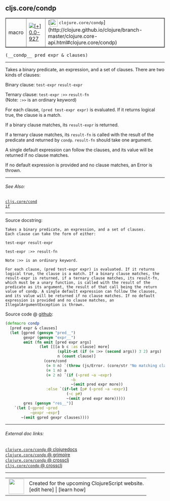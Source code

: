 ## cljs.core/condp



 <table border="1">
<tr>
<td>macro</td>
<td><a href="https://github.com/cljsinfo/cljs-api-docs/tree/0.0-927"><img valign="middle" alt="[+] 0.0-927" title="Added in 0.0-927" src="https://img.shields.io/badge/+-0.0--927-lightgrey.svg"></a> </td>
<td>
[<img height="24px" valign="middle" src="http://i.imgur.com/1GjPKvB.png"> <samp>clojure.core/condp</samp>](http://clojure.github.io/clojure/branch-master/clojure.core-api.html#clojure.core/condp)
</td>
</tr>
</table>


 <samp>
(__condp__ pred expr & clauses)<br>
</samp>

---

Takes a binary predicate, an expression, and a set of clauses. There are two
kinds of clauses:

Binary clause: `test-expr` `result-expr`

Ternary clause: `test-expr` `:>>` `result-fn`<br />
(Note: `:>>` is an ordinary keyword)

For each clause, `(pred test-expr expr)` is evaluated. If it returns logical
true, the clause is a match.

If a binary clause matches, its `result-expr` is returned.

If a ternary clause matches, its `result-fn` is called with the result of the
predicate and returned by `condp`. `result-fn` should take one argument.

A single default expression can follow the clauses, and its value will be
returned if no clause matches.

If no default expression is provided and no clause matches, an Error is thrown.

---


###### See Also:

[`cljs.core/cond`](cljs.core_cond.md)<br>
[`if`](special_if.md)<br>

---


Source docstring:

```
Takes a binary predicate, an expression, and a set of clauses.
Each clause can take the form of either:

test-expr result-expr

test-expr :>> result-fn

Note :>> is an ordinary keyword.

For each clause, (pred test-expr expr) is evaluated. If it returns
logical true, the clause is a match. If a binary clause matches, the
result-expr is returned, if a ternary clause matches, its result-fn,
which must be a unary function, is called with the result of the
predicate as its argument, the result of that call being the return
value of condp. A single default expression can follow the clauses,
and its value will be returned if no clause matches. If no default
expression is provided and no clause matches, an
IllegalArgumentException is thrown.
```


Source code @ [github](https://github.com/clojure/clojurescript/blob/r3148/src/clj/cljs/core.clj#L1388-L1428):

```clj
(defmacro condp
  [pred expr & clauses]
  (let [gpred (gensym "pred__")
        gexpr (gensym "expr__")
        emit (fn emit [pred expr args]
               (let [[[a b c :as clause] more]
                       (split-at (if (= :>> (second args)) 3 2) args)
                       n (count clause)]
                 (core/cond
                  (= 0 n) `(throw (js/Error. (core/str "No matching clause: " ~expr)))
                  (= 1 n) a
                  (= 2 n) `(if (~pred ~a ~expr)
                             ~b
                             ~(emit pred expr more))
                  :else `(if-let [p# (~pred ~a ~expr)]
                           (~c p#)
                           ~(emit pred expr more)))))
        gres (gensym "res__")]
    `(let [~gpred ~pred
           ~gexpr ~expr]
       ~(emit gpred gexpr clauses))))
```

<!--
Repo - tag - source tree - lines:

 <pre>
clojurescript @ r3148
└── src
    └── clj
        └── cljs
            └── <ins>[core.clj:1388-1428](https://github.com/clojure/clojurescript/blob/r3148/src/clj/cljs/core.clj#L1388-L1428)</ins>
</pre>

-->

---



###### External doc links:

[`clojure.core/condp` @ clojuredocs](http://clojuredocs.org/clojure.core/condp)<br>
[`clojure.core/condp` @ grimoire](http://conj.io/store/v1/org.clojure/clojure/1.7.0-beta3/clj/clojure.core/condp/)<br>
[`clojure.core/condp` @ crossclj](http://crossclj.info/fun/clojure.core/condp.html)<br>
[`cljs.core/condp` @ crossclj](http://crossclj.info/fun/cljs.core/condp.html)<br>

---

 <table>
<tr><td>
<img valign="middle" align="right" width="48px" src="http://i.imgur.com/Hi20huC.png">
</td><td>
Created for the upcoming ClojureScript website.<br>
[edit here] | [learn how]
</td></tr></table>

[edit here]:https://github.com/cljsinfo/cljs-api-docs/blob/master/cljsdoc/cljs.core_condp.cljsdoc
[learn how]:https://github.com/cljsinfo/cljs-api-docs/wiki/cljsdoc-files

<!--

This information was too distracting to show to readers, but I'll leave it
commented here since it is helpful to:

- pretty-print the data used to generate this document
- and show how to retrieve that data



The API data for this symbol:

```clj
{:description "Takes a binary predicate, an expression, and a set of clauses. There are two\nkinds of clauses:\n\nBinary clause: `test-expr` `result-expr`\n\nTernary clause: `test-expr` `:>>` `result-fn`<br />\n(Note: `:>>` is an ordinary keyword)\n\nFor each clause, `(pred test-expr expr)` is evaluated. If it returns logical\ntrue, the clause is a match.\n\nIf a binary clause matches, its `result-expr` is returned.\n\nIf a ternary clause matches, its `result-fn` is called with the result of the\npredicate and returned by `condp`. `result-fn` should take one argument.\n\nA single default expression can follow the clauses, and its value will be\nreturned if no clause matches.\n\nIf no default expression is provided and no clause matches, an Error is thrown.",
 :ns "cljs.core",
 :name "condp",
 :signature ["[pred expr & clauses]"],
 :history [["+" "0.0-927"]],
 :type "macro",
 :related ["cljs.core/cond" "special/if"],
 :full-name-encode "cljs.core_condp",
 :source {:code "(defmacro condp\n  [pred expr & clauses]\n  (let [gpred (gensym \"pred__\")\n        gexpr (gensym \"expr__\")\n        emit (fn emit [pred expr args]\n               (let [[[a b c :as clause] more]\n                       (split-at (if (= :>> (second args)) 3 2) args)\n                       n (count clause)]\n                 (core/cond\n                  (= 0 n) `(throw (js/Error. (core/str \"No matching clause: \" ~expr)))\n                  (= 1 n) a\n                  (= 2 n) `(if (~pred ~a ~expr)\n                             ~b\n                             ~(emit pred expr more))\n                  :else `(if-let [p# (~pred ~a ~expr)]\n                           (~c p#)\n                           ~(emit pred expr more)))))\n        gres (gensym \"res__\")]\n    `(let [~gpred ~pred\n           ~gexpr ~expr]\n       ~(emit gpred gexpr clauses))))",
          :title "Source code",
          :repo "clojurescript",
          :tag "r3148",
          :filename "src/clj/cljs/core.clj",
          :lines [1388 1428]},
 :full-name "cljs.core/condp",
 :clj-symbol "clojure.core/condp",
 :docstring "Takes a binary predicate, an expression, and a set of clauses.\nEach clause can take the form of either:\n\ntest-expr result-expr\n\ntest-expr :>> result-fn\n\nNote :>> is an ordinary keyword.\n\nFor each clause, (pred test-expr expr) is evaluated. If it returns\nlogical true, the clause is a match. If a binary clause matches, the\nresult-expr is returned, if a ternary clause matches, its result-fn,\nwhich must be a unary function, is called with the result of the\npredicate as its argument, the result of that call being the return\nvalue of condp. A single default expression can follow the clauses,\nand its value will be returned if no clause matches. If no default\nexpression is provided and no clause matches, an\nIllegalArgumentException is thrown."}

```

Retrieve the API data for this symbol:

```clj
;; from Clojure REPL
(require '[clojure.edn :as edn])
(-> (slurp "https://raw.githubusercontent.com/cljsinfo/cljs-api-docs/catalog/cljs-api.edn")
    (edn/read-string)
    (get-in [:symbols "cljs.core/condp"]))
```

-->
